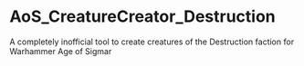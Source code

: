# AoS_CreatureCreator_Destruction
A completely inofficial tool to create creatures of the Destruction faction for Warhammer Age of Sigmar
